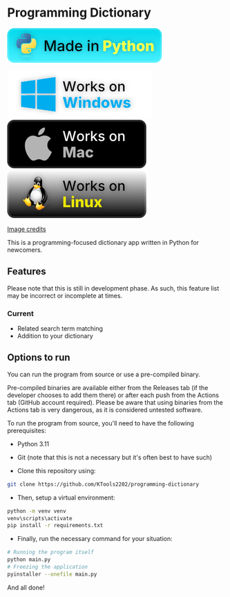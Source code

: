 # Programming Dictionary

![Made in Python badge](./docs/badges/made-in-python.svg)

![Works on Windows badge](./docs/badges/works-on-windows-cozy.svg)
![Works on Mac badge](./docs/badges/works-on-mac-cozy.svg)
![Works on Linux badge](./docs/badges/works-on-linux-cozy.svg)

[Image credits](./image-credits.md)

This is a programming-focused dictionary app written in Python for newcomers.

## Features

Please note that this is still in development phase. As such, this feature list may be incorrect or incomplete at times.

### Current

- Related search term matching
- Addition to your dictionary

## Options to run

You can run the program from source or use a pre-compiled binary.

Pre-compiled binaries are available either from the Releases tab (if the developer chooses to add them there) or after each push from the Actions tab (GitHub account required). Please be aware that using binaries from the Actions tab is very dangerous, as it is considered untested software.

To run the program from source, you'll need to have the following prerequisites:

- Python 3.11 <!-- Change this to the version of Python this is being developed in -->
- Git (note that this is not a necessary but it's often best to have such)

- Clone this repository using:

```bash
git clone https://github.com/KTools2202/programming-dictionary
```

- Then, setup a virtual environment:

```bash
python -m venv venv
venv\scripts\activate
pip install -r requirements.txt
```

- Finally, run the necessary command for your situation:

```bash
# Running the program itself
python main.py
# Freezing the application
pyinstaller --onefile main.py
```

And all done!
